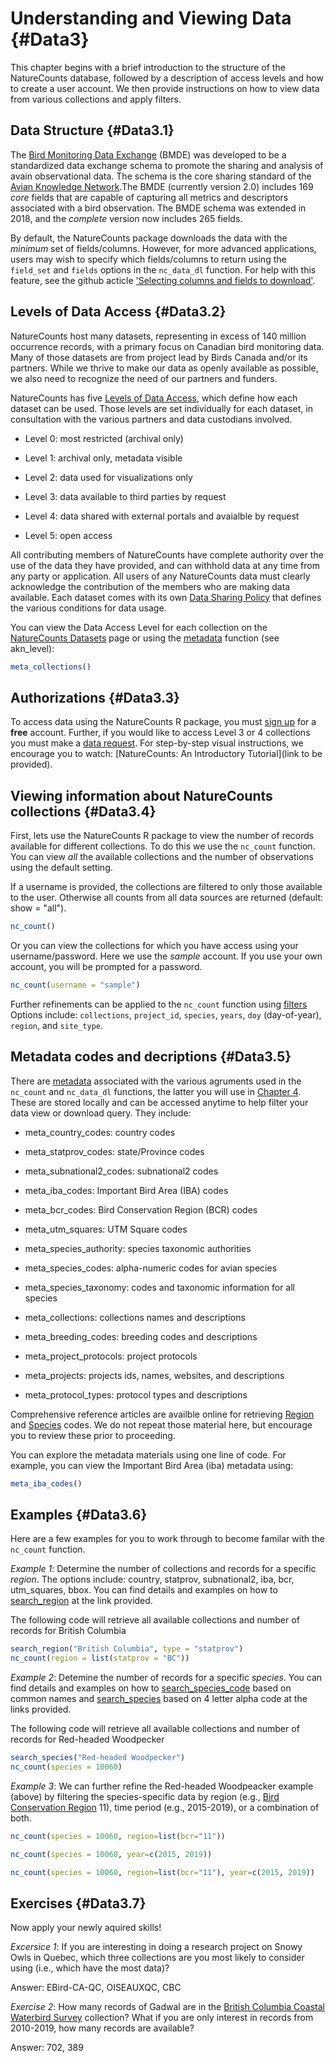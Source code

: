 # Understanding and Viewing Data {#Data3}



This chapter begins with a brief introduction to the structure of the NatureCounts database, followed by a description of access levels and how to create a user account. We then provide instructions on how to view data from various collections and apply filters. 

## Data Structure {#Data3.1}

The [Bird Monitoring Data Exchange](https://www.birdscanada.org/birdmon/default/nc_bmde.jsp) (BMDE) was developed to be a standardized data exchange schema to promote the sharing and analysis of avain observational data. The schema is the core sharing standard of the [Avian Knowledge Network](www.avianknowledge.net).The BMDE (currently version 2.0) includes 169 *core* fields that are capable of capturing all metrics and descriptors associated with a bird observation. The BMDE schema was extended in 2018, and the *complete* version now includes 265 fields.

By default, the NatureCounts package downloads the data with the *minimum* set of fields/columns. However, for more advanced applications, users may wish to specify which fields/columns to return using the `field_set` and `fields` options in the `nc_data_dl` function. For help with this feature, see the github acticle ['Selecting columns and fields to download'](https://birdstudiescanada.github.io/naturecounts/articles/selecting-fields.html).   

## Levels of Data Access {#Data3.2}

NatureCounts host many datasets, representing in excess of 140 million occurrence records, with a primary focus on Canadian bird monitoring data. Many of those datasets are from project lead by Birds Canada and/or its partners. While we thrive to make our data as openly available as possible, we also need to recognize the need of our partners and funders.

NatureCounts has five [Levels of Data Access](https://www.birdscanada.org/birdmon/default/nc_access_levels.jsp), which define how each dataset can be used. Those levels are set individually for each dataset, in consultation with the various partners and data custodians involved.

  - Level 0: most restricted (archival only)
  
  - Level 1: archival only, metadata visible
  
  - Level 2: data used for visualizations only
  
  - Level 3: data available to third parties by request
  
  - Level 4: data shared with external portals and avaialble by request
  
  - Level 5: open access

All contributing members of NatureCounts have complete authority over the use of the data they have provided, and can withhold data at any time from any party or application. All users of any NatureCounts data must clearly acknowledge the contribution of the members who are making data available. Each dataset comes with its own [Data Sharing Policy](https://www.birdscanada.org/birdmon/default/nc_data_sharing.jsp) that defines the various conditions for data usage.

You can view the Data Access Level for each collection on the [NatureCounts Datasets](https://www.birdscanada.org/birdmon/default/datasets.jsp) page or using the [metadata](#Data3.5) function (see akn_level):


```r
meta_collections() 
```

## Authorizations {#Data3.3}

To access data using the NatureCounts R package, you must [sign up](https://www.birdscanada.org/birdmon/default/register.jsp) for a **free** account. Further, if you would like to access Level 3 or 4 collections you must make a [data request](https://www.birdscanada.org/birdmon/default/searchquery.jsp). For step-by-step visual instructions, we encourage you to watch: [NatureCounts: An Introductory Tutorial](link to be provided).

## Viewing information about NatureCounts collections {#Data3.4}

First, lets use the NatureCounts R package to view the number of records available for different collections. To do this we use the `nc_count` function. You can view *all* the available collections and the number of observations using the default setting. 

If a username is provided, the collections are filtered to only those available to the user. Otherwise all counts from all data sources are returned (default: show = "all").


```r
nc_count() 
```

Or you can view the collections for which you have access using your username/password. Here we use the *sample* account. If you use your own account, you will be prompted for a password. 


```r
nc_count(username = "sample")
```

Further refinements can be applied to the `nc_count` function using [filters](#Download4)  Options include: `collections`, `project_id`, `species`, `years`, `doy` (day-of-year), `region`, and `site_type`. 

## Metadata codes and decriptions {#Data3.5}

There are [metadata](https://birdstudiescanada.github.io/naturecounts/reference/meta.html) associated with the various agruments used in the `nc_count` and `nc_data_dl` functions, the latter you will use in [Chapter 4](#Download4). These are stored locally and can be accessed anytime to help filter your data view or download query. They include: 

  - meta_country_codes: country codes
  
  - meta_statprov_codes: state/Province codes
  
  - meta_subnational2_codes: subnational2 codes
  
  - meta_iba_codes: Important Bird Area (IBA) codes
  
  - meta_bcr_codes: Bird Conservation Region (BCR) codes
  
  - meta_utm_squares: UTM Square codes
  
  - meta_species_authority: species taxonomic authorities
  
  - meta_species_codes: alpha-numeric codes for avian species
  
  - meta_species_taxonomy: codes and taxonomic information for all species
  
  - meta_collections: collections names and descriptions
  
  - meta_breeding_codes: breeding codes and descriptions
  
  - meta_project_protocols: project protocols
  
  - meta_projects: projects ids, names, websites, and descriptions
  
  - meta_protocol_types: protocol types and descriptions

Comprehensive reference articles are availble online for retrieving [Region](https://birdstudiescanada.github.io/naturecounts/articles/region-codes.html) and [Species](https://birdstudiescanada.github.io/naturecounts/articles/species-codes.html) codes. We do not repeat those material here, but encourage you to review these prior to proceeding. 

You can explore the metadata materials using one line of code. For example, you can view the Important Bird Area (iba) metadata using:


```r
meta_iba_codes()
```

## Examples {#Data3.6}

Here are a few examples for you to work through to become familar with the `nc_count` function.  

*Example 1*: Determine the number of collections and records for a specific *region*. The options include: country, statprov, subnational2, iba, bcr, utm_squares, bbox. You can find details and examples on how to [search_region](https://birdstudiescanada.github.io/naturecounts/articles/region-codes.html) at the link provided.

The following code will retrieve all available collections and number of records for British Columbia

```r
search_region("British Columbia", type = "statprov")
nc_count(region = list(statprov = "BC"))
```

*Example 2*: Detemine the number of records for a specific *species*. You can find details and examples on how to [search_species_code](https://birdstudiescanada.github.io/naturecounts/reference/search_species_code.html) based on common names and [search_species](https://birdstudiescanada.github.io/naturecounts/reference/search_species.html) based on 4 letter alpha code at the links provided.  

The following code will retrieve all available collections and number of records for Red-headed Woodpecker  

```r
search_species("Red-headed Woodpecker")
nc_count(species = 10060)
```

*Example 3*: We can further refine the Red-headed Woodpeacker example (above) by filtering the species-specific data by region (e.g., [Bird Conservation Region](http://nabci-us.org/assets/images/bcr_map2.jpg) 11), time period (e.g., 2015-2019), or a combination of both.


```r
nc_count(species = 10060, region=list(bcr="11"))

nc_count(species = 10060, year=c(2015, 2019))

nc_count(species = 10060, region=list(bcr="11"), year=c(2015, 2019))
```

## Exercises {#Data3.7}

Now apply your newly aquired skills!

*Excersice 1*: If you are interesting in doing a research project on Snowy Owls in Quebec, which three collections are you most likely to consider using (i.e., which have the most data)?

Answer: EBird-CA-QC, OISEAUXQC, CBC 

*Exercise 2*: How many records of Gadwal are in the [British Columbia Coastal Waterbird Survey](https://www.birdscanada.org/birdmon/atowls/datasets.jsp?code=BCCWS) collection? What if you are only interest in records from 2010-2019, how many records are available? 

Answer: 702, 389



